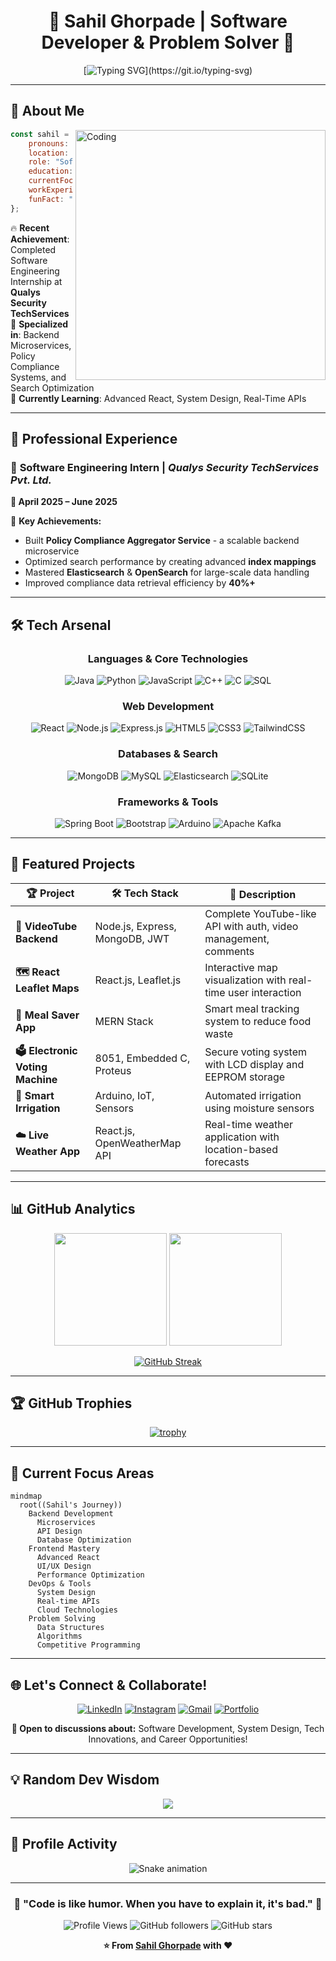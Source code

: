 # <div align="center">🚀 **Sahil Ghorpade** | Software Developer & Problem Solver 🚀</div>

<div align="center">
  
[![Typing SVG](https://readme-typing-svg.herokuapp.com?font=Fira+Code&size=22&duration=3000&pause=1000&color=00D4FF&center=true&vCenter=true&random=false&width=600&lines=Electronics+%26+Telecom+Engineer;Full+Stack+Developer;Backend+Microservices+Expert;Always+Learning+New+Technologies!)](https://git.io/typing-svg)

</div>

---

## 🎯 **About Me**

<img align="right" alt="Coding" width="400" src="https://media.giphy.com/media/qgQUggAC3Pfv687qPC/giphy.gif">

```javascript
const sahil = {
    pronouns: "He/Him",
    location: "Pimpri, Maharashtra, India",
    role: "Software Developer",
    education: "Electronics & Telecommunication Engineering",
    currentFocus: ["System Design", "Real-Time APIs", "Advanced React"],
    workExperience: "Software Engineering Intern @ Qualys",
    funFact: "I love turning complex problems into elegant solutions! 💡"
};
```

🔥 **Recent Achievement**: Completed Software Engineering Internship at **Qualys Security TechServices**  
🎯 **Specialized in**: Backend Microservices, Policy Compliance Systems, and Search Optimization  
🌱 **Currently Learning**: Advanced React, System Design, Real-Time APIs  

---

## 💼 **Professional Experience**

### 🏢 **Software Engineering Intern** | *Qualys Security TechServices Pvt. Ltd.*
**📅 April 2025 – June 2025**

<div align="left">
  
🔧 **Key Achievements:**
- Built **Policy Compliance Aggregator Service** - a scalable backend microservice
- Optimized search performance by creating advanced **index mappings**
- Mastered **Elasticsearch** & **OpenSearch** for large-scale data handling
- Improved compliance data retrieval efficiency by **40%+**

</div>

---

## 🛠️ **Tech Arsenal**

<div align="center">

### **Languages & Core Technologies**
![Java](https://img.shields.io/badge/Java-ED8B00?style=for-the-badge&logo=openjdk&logoColor=white)
![Python](https://img.shields.io/badge/Python-3776AB?style=for-the-badge&logo=python&logoColor=white)
![JavaScript](https://img.shields.io/badge/JavaScript-F7DF1E?style=for-the-badge&logo=javascript&logoColor=black)
![C++](https://img.shields.io/badge/C++-00599C?style=for-the-badge&logo=c%2B%2B&logoColor=white)
![C](https://img.shields.io/badge/C-00599C?style=for-the-badge&logo=c&logoColor=white)
![SQL](https://img.shields.io/badge/SQL-336791?style=for-the-badge&logo=postgresql&logoColor=white)

### **Web Development**
![React](https://img.shields.io/badge/React-20232A?style=for-the-badge&logo=react&logoColor=61DAFB)
![Node.js](https://img.shields.io/badge/Node.js-43853D?style=for-the-badge&logo=node.js&logoColor=white)
![Express.js](https://img.shields.io/badge/Express.js-404D59?style=for-the-badge&logo=express&logoColor=white)
![HTML5](https://img.shields.io/badge/HTML5-E34F26?style=for-the-badge&logo=html5&logoColor=white)
![CSS3](https://img.shields.io/badge/CSS3-1572B6?style=for-the-badge&logo=css3&logoColor=white)
![TailwindCSS](https://img.shields.io/badge/Tailwind_CSS-38B2AC?style=for-the-badge&logo=tailwind-css&logoColor=white)

### **Databases & Search**
![MongoDB](https://img.shields.io/badge/MongoDB-4EA94B?style=for-the-badge&logo=mongodb&logoColor=white)
![MySQL](https://img.shields.io/badge/MySQL-00000F?style=for-the-badge&logo=mysql&logoColor=white)
![Elasticsearch](https://img.shields.io/badge/Elasticsearch-005571?style=for-the-badge&logo=elasticsearch&logoColor=white)
![SQLite](https://img.shields.io/badge/SQLite-07405E?style=for-the-badge&logo=sqlite&logoColor=white)

### **Frameworks & Tools**
![Spring Boot](https://img.shields.io/badge/Spring_Boot-6DB33F?style=for-the-badge&logo=spring-boot&logoColor=white)
![Bootstrap](https://img.shields.io/badge/Bootstrap-563D7C?style=for-the-badge&logo=bootstrap&logoColor=white)
![Arduino](https://img.shields.io/badge/Arduino-00979D?style=for-the-badge&logo=arduino&logoColor=white)
![Apache Kafka](https://img.shields.io/badge/Apache_Kafka-231F20?style=for-the-badge&logo=apache-kafka&logoColor=white)

</div>

---

## 🚀 **Featured Projects**

<div align="center">

| 🏆 **Project** | 🛠️ **Tech Stack** | 🔗 **Description** |
|---|---|---|
| **🎥 VideoTube Backend** | Node.js, Express, MongoDB, JWT | Complete YouTube-like API with auth, video management, comments |
| **🗺️ React Leaflet Maps** | React.js, Leaflet.js | Interactive map visualization with real-time user interaction |
| **🍱 Meal Saver App** | MERN Stack | Smart meal tracking system to reduce food waste |
| **🗳️ Electronic Voting Machine** | 8051, Embedded C, Proteus | Secure voting system with LCD display and EEPROM storage |
| **🚿 Smart Irrigation** | Arduino, IoT, Sensors | Automated irrigation using moisture sensors |
| **☁️ Live Weather App** | React.js, OpenWeatherMap API | Real-time weather application with location-based forecasts |

</div>

---

## 📊 **GitHub Analytics**

<div align="center">
  
<img height="180em" src="https://github-readme-stats.vercel.app/api?username=sahilghorpade27&show_icons=true&theme=tokyonight&include_all_commits=true&count_private=true"/>
<img height="180em" src="https://github-readme-stats.vercel.app/api/top-langs/?username=sahilghorpade27&layout=compact&langs_count=8&theme=tokyonight"/>

</div>

<div align="center">
  
[![GitHub Streak](https://github-readme-streak-stats.herokuapp.com/?user=sahilghorpade27&theme=tokyonight)](https://git.io/streak-stats)

</div>

---

## 🏆 **GitHub Trophies**

<div align="center">
  
[![trophy](https://github-profile-trophy.vercel.app/?username=sahilghorpade27&theme=tokyonight&no-frame=true&no-bg=true&margin-w=4)](https://github.com/ryo-ma/github-profile-trophy)

</div>

---

## 🎯 **Current Focus Areas**

```mermaid
mindmap
  root((Sahil's Journey))
    Backend Development
      Microservices
      API Design
      Database Optimization
    Frontend Mastery
      Advanced React
      UI/UX Design
      Performance Optimization
    DevOps & Tools
      System Design
      Real-time APIs
      Cloud Technologies
    Problem Solving
      Data Structures
      Algorithms
      Competitive Programming
```

---

## 🌐 **Let's Connect & Collaborate!**

<div align="center">

[![LinkedIn](https://img.shields.io/badge/LinkedIn-0077B5?style=for-the-badge&logo=linkedin&logoColor=white)](https://www.linkedin.com/in/sahilghorpade27)
[![Instagram](https://img.shields.io/badge/Instagram-E4405F?style=for-the-badge&logo=instagram&logoColor=white)](https://instagram.com/sahilghorpade27)
[![Gmail](https://img.shields.io/badge/Gmail-D14836?style=for-the-badge&logo=gmail&logoColor=white)](mailto:sahilpg27@gmail.com)
[![Portfolio](https://img.shields.io/badge/Portfolio-FF5722?style=for-the-badge&logo=todoist&logoColor=white)](#)

**💬 Open to discussions about:** Software Development, System Design, Tech Innovations, and Career Opportunities!

</div>

---

## 💡 **Random Dev Wisdom**

<div align="center">
  
![](https://quotes-github-readme.vercel.app/api?type=horizontal&theme=tokyonight)

</div>

---

## 🎨 **Profile Activity**

<div align="center">

![Snake animation](https://github.com/sahilghorpade27/sahilghorpade27/blob/output/github-contribution-grid-snake.svg)

</div>

---

<div align="center">

### 🚀 **"Code is like humor. When you have to explain it, it's bad."** 🚀

![Profile Views](https://komarev.com/ghpvc/?username=sahilghorpade27&color=blueviolet&style=for-the-badge)
![GitHub followers](https://img.shields.io/github/followers/sahilghorpade27?style=for-the-badge&color=blue)
![GitHub stars](https://img.shields.io/github/stars/sahilghorpade27?style=for-the-badge&color=yellow)

**⭐ From [Sahil Ghorpade](https://github.com/sahilghorpade27) with ❤️**

</div>
